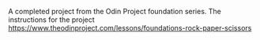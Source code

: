 A completed project from the Odin Project foundation series. The instructions for the project https://www.theodinproject.com/lessons/foundations-rock-paper-scissors
